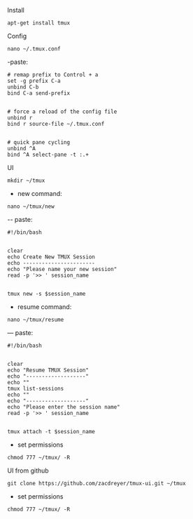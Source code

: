 Install
```
apt-get install tmux
```

Config
```
nano ~/.tmux.conf
```
-paste:
```
# remap prefix to Control + a
set -g prefix C-a
unbind C-b
bind C-a send-prefix


# force a reload of the config file
unbind r
bind r source-file ~/.tmux.conf


# quick pane cycling
unbind ^A
bind ^A select-pane -t :.+
```

UI
```
mkdir ~/tmux
```
- new command:
```
nano ~/tmux/new
```
-- paste:
```
#!/bin/bash


clear
echo Create New TMUX Session
echo -----------------------
echo "Please name your new session"
read -p '>> ' session_name


tmux new -s $session_name
```
- resume command:
```
nano ~/tmux/resume
```
— paste:
```
#!/bin/bash


clear
echo "Resume TMUX Session"
echo "-------------------"
echo ""
tmux list-sessions
echo ""
echo "-------------------"
echo "Please enter the session name"
read -p '>> ' session_name


tmux attach -t $session_name
```
- set permissions
```
chmod 777 ~/tmux/ -R
```

UI from github
```
git clone https://github.com/zacdreyer/tmux-ui.git ~/tmux
```
- set permissions
```
chmod 777 ~/tmux/ -R
```
